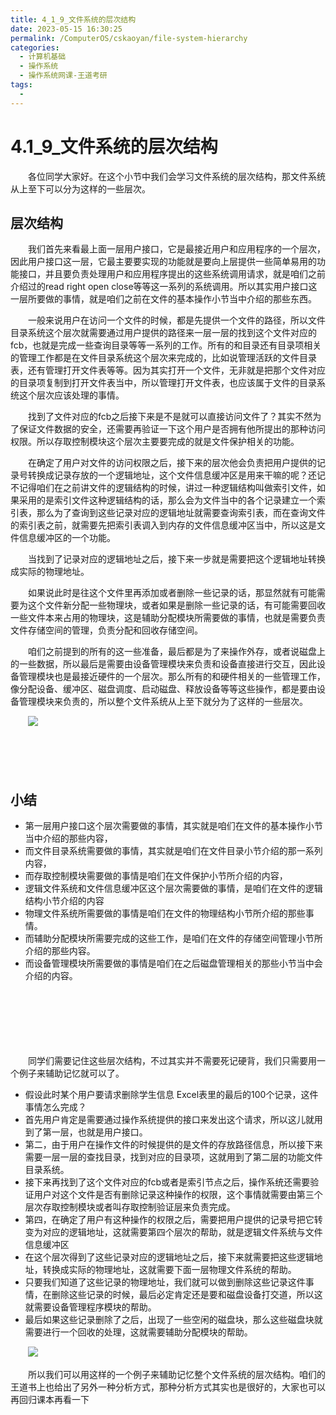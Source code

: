 ```yaml
---
title: 4_1_9_文件系统的层次结构
date: 2023-05-15 16:30:25
permalink: /ComputerOS/cskaoyan/file-system-hierarchy
categories:
  - 计算机基础
  - 操作系统
  - 操作系统网课-王道考研
tags:
  - 
---
```

# 4.1_9_文件系统的层次结构

　　‍各位同学大家好。‍‍在这个小节中我们会学习文件系统的层次结构，那文件系统从上至下可以分为这样的一些层次。‍‍
<!-- more -->
## 层次结构

　　我们首先来看最上面一层用户接口，它是最接近用户和应用程序的一个层次，因此用户接口这一层，‍‍它最主要要实现的功能就是要向上层提供‍‍一些简单易用的功能接口，并且要负责处理用户和应用程序提出的这些系统调用请求，就是咱们之前介绍过的read‍‍ right open close等等这一系列的系统调用。所以其实用户接口这一层所要做的事情，就是咱们之前‍‍在文件的基本操作小节当中介绍的那些东西。

　　一般来说用户在访问一个文件的时候，都是先提供一个文件的路径，‍‍所以文件目录系统这个层次就需要通过用户提供的路径‍‍来一层一层的找到这个文件对应的fcb，也就是完成一些查询目录等等一系列的工作。‍‍所有的和目录还有目录项相关的管理工作都是在文件目录系统‍‍这个层次来完成的，比如说管理活跃的文件目录表，还有管理打开文件表等等。‍‍因为其实打开一个文件，无非就是把那个文件对应的目录项复制到打开文件表当中，‍‍所以管理打开文件表，也应该属于文件的目录系统这个层次应该处理的事情。‍‍

　　找到了文件对应的fcb之后接下来是不是就可以直接访问文件了？其实不然为了保证文件数据的安全，还需要再验证一下这个用户是否拥有‍‍他所提出的那种访问权限。‍‍所以存取控制模块这个层次主要要完成的就是文件保护相关的功能。‍‍

　　在确定了用户对文件的访问权限之后，接下来的层次他会负责把用户提供的‍‍记录号转换成记录存放的一个逻辑地址，这个文件信息缓冲区是用来干嘛的呢？‍‍还记不记得咱们在之前讲文件的逻辑结构的时候，讲过一种逻辑结构叫做索引文件，‍‍如果采用的是索引文件这种逻辑结构的话，那么会为文件当中的各个记录建立一个索引表，‍‍那么为了查询到这些记录对应的逻辑地址就需要查询索引表，‍‍而在查询文件的索引表之前，就需要先把索引表调入到内存的‍‍文件信息缓冲区当中，所以这是文件信息缓冲区的一个功能。‍‍

　　当找到了记录对应的逻辑地址之后，‍‍接下来一步就是需要把这个逻辑地址转换成实际的物理地址。‍‍

　　如果说此时是往这个文件里‍‍再添加或者删除一些记录的话，那显然就有可能需要为这个文件新分配一些物理块，‍‍或者如果是删除一些记录的话，有可能需要回收一些文件本来占用的物理块，‍‍这是辅助分配模块所需要做的事情，也就是需要负责文件存储空间的管理，‍‍负责分配和回收存储空间。‍‍

　　咱们之前提到的所有的这一些准备，‍‍最后都是为了来操作外存，或者说磁盘上的一些数据，所以最后是需要由设备管理模块‍‍来负责和设备直接进行交互，因此设备管理模块也是最接近硬件的一个层次。‍‍那么所有的和硬件相关的一些管理工作，像分配设备、缓冲区、磁盘调度、启动磁盘、释放设备等等这些操作，‍‍都是要由设备管理模块来负责的，所以整个文件系统从上至下就分为了这样的一些层次。‍‍

　　![](https://image.peterjxl.com/blog/image-20221010212231-pqhcfiv.png)

　　‍

　　‍

## 小结

* 第一层用户接口这个层次需要做的事情，其实就是咱们在文件的基本操作小节当中介绍的那些内容，
* 而文件目录系统‍‍需要做的事情，其实就是咱们在文件目录小节介绍的那一系列内容，‍‍
* 而存取控制模块需要做的事情是咱们在文件保护小节所介绍的内容，‍‍
* 逻辑文件系统和文件信息缓冲区这个层次需要做的事情，是咱们在文件的逻辑结构小节介绍的内容
* 物理文件系统所需要做的事情是咱们在文件的物理结构小节所介绍的那些事情。
* 而辅助分配模块所需要完成的这些工作，是咱们在文件的存储空间管理‍‍小节所介绍的那些内容。‍‍
* 而设备管理模块所需要做的事情是咱们在之后磁盘管理相关的那些小节当中会介绍的内容。‍‍

　　‍

　　‍

　　‍

　　同学们需要记住这些层次结构，不过其实并不需要死记硬背，我们只需要用一个例子来辅助记忆就可以了。‍‍

* 假设此时某个用户要请求删除学生信息 Excel表里的最后的100个记录，‍‍这件事情怎么完成？
* 首先用户肯定是需要通过操作系统提供的接口来发出这个请求，‍‍所以这儿就用到了第一层，也就是用户接口。‍‍
* 第二，‍‍由于用户在操作文件的时候提供的是文件的存放路径信息，‍‍所以接下来需要一层一层的查找目录，找到对应的目录项，这就用到了第二层的功能文件目录系统。‍‍
* 接下来再找到了这个文件对应的fcb或者是索引节点之后，‍‍操作系统还需要验证用户对这个文件是否有删除记录这种操作的权限，‍‍这个事情就需要由第三个层次存取控制模块或者叫存取控制验证层来负责完成。‍‍
* 第四，‍‍在确定了用户有这种操作的权限之后，需要把用户提供的记录号‍‍把它转变为对应的逻辑地址，‍‍这就需要第四个层次的帮助，就是逻辑文件系统与文件信息缓冲区
* 在这个层次得到了这些记录对应的逻辑地址之后，接下来就需要把这些逻辑地址，转换成实际的物理地址，‍‍这就需要下面一层物理文件系统的帮助。‍‍
* 只要我们知道了这些记录的物理地址，我们就可以做到删除这些记录这件事情，在删除这些记录的时候，‍‍最后必定肯定还是要和磁盘设备打交道，所以这就需要设备管理程序模块的帮助。‍‍
* 最后如果这些记录删除了之后，出现了一些空闲的磁盘块，‍‍那么这些磁盘块就需要进行一个回收的处理，这就需要辅助分配模块的帮助。‍‍

　　![](https://image.peterjxl.com/blog/image-20221010212544-u1cjdka.png)

　　所以我们可以用这样的一个例子来辅助记忆整个文件系统的层次结构。咱们的王道书上也给出了另外一种分析方式，‍‍那种分析方式其实也是很好的，大家也可以再回归课本再看一下

　　‍
